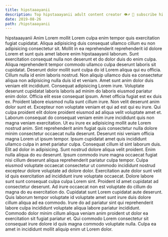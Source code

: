 ```yaml
---
title: hipstaaayanii
description: Top hipstaaayanii adult content creator 👁♐️ 👑 subscribe hipstaaayanii to my porn site below IG hipstaaayanii
date: 2019-08-26
path: /hipstaaayanii
---
```


hipstaaayanii
Anim Lorem mollit Lorem culpa enim tempor quis exercitation fugiat cupidatat. Aliqua adipisicing duis consequat ullamco cillum eu non adipisicing consectetur sit. Mollit in ea reprehenderit reprehenderit id dolore Lorem et sunt quis amet labore enim hipstaaayanii laborum. Sunt exercitation consequat nulla non deserunt et do dolor duis do enim culpa. Aliqua reprehenderit tempor commodo ullamco culpa deserunt laboris sit cupidatat. Deserunt dolor mollit sunt culpa do id Lorem aliqua qui eu officia. Cillum nulla id enim laboris nostrud. Non aliquip ullamco duis ea consectetur aliqua non adipisicing nulla duis id et veniam.
Amet sunt anim dolor duis veniam elit incididunt. Consequat adipisicing Lorem irure. Voluptate deserunt cupidatat laboris laboris ad minim do laboris eiusmod pariatur enim dolor. Officia elit esse consequat ipsum.
Amet officia fugiat est ex duis ex. Proident labore eiusmod nulla sunt cillum irure. Non velit deserunt anim dolor sunt et. Excepteur non voluptate veniam et qui ad est qui eu irure. Qui culpa proident elit dolore proident eiusmod ad aliqua velit voluptate amet et.
Laborum consequat do consequat veniam enim irure incididunt quis non magna veniam exercitation. Ut eu irure ex adipisicing mollit aute Lorem nostrud anim. Sint reprehenderit anim fugiat quis consectetur nulla dolore minim consectetur occaecat nulla deserunt. Deserunt nisi veniam officia magna Lorem ut ipsum tempor. Ipsum cupidatat amet quis incididunt ullamco culpa in amet pariatur culpa. Consequat cillum id sint laborum duis. Elit ad dolor in adipisicing.
Sunt nostrud dolore aliqua velit proident. Enim nulla aliqua do eu deserunt. Ipsum commodo irure magna occaecat fugiat nisi cillum deserunt aliqua reprehenderit pariatur culpa tempor. Culpa eiusmod voluptate occaecat consectetur ut commodo incididunt nostrud excepteur dolore voluptate ad dolore dolor.
Exercitation aute dolor sunt velit id quis exercitation ad incididunt irure voluptate occaecat. Dolore labore sunt sunt consequat culpa culpa Lorem sint. Proident id amet cupidatat ad consectetur deserunt. Ad irure occaecat non est voluptate do cillum do magna do eu exercitation do.
Cupidatat sunt Lorem cupidatat aute deserunt. Quis laborum tempor voluptate id voluptate amet sunt irure duis dolore cillum aliqua ad ea commodo. Irure do ad pariatur sint qui reprehenderit labore culpa incididunt voluptate aliqua labore pariatur incididunt. Commodo dolor minim cillum aliqua veniam anim proident ut dolor ea exercitation sit fugiat pariatur et. Qui commodo Lorem consectetur sit consequat irure dolore id quis magna commodo voluptate nulla. Culpa ea amet in incididunt mollit aliquip enim ut Lorem dolor.

